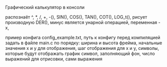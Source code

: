 Графический калькулятор в консоли

распознаёт ^, *, /, +, -(), SIN(), COS(), TAN(), COT(), LOG_t(), рисует производную DER(),
минус является унарной операцией,
переменная - x,

пример конфига config_example.txt, 
путь к конфигу перед компиляцией задать в файле main.c
по порядку:
ширина и высота фрейма, 
начальные значения x и y для отображения, 
шаг отображения для x и y,
символы, которые будут отображать график
символ, заполняющий фон,
число выражений для отрисовки,
сами выражения
